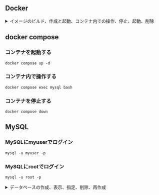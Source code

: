 ## Docker
<details>
<summary>イメージのビルド、作成と起動、コンテナ内での操作、停止、起動、削除</summary>
<p>

### イメージのビルド
``` docker build -t mysql-image .```
### コンテナの作成と起動
``` docker run --name mysql-container -d -p 3306:3306 mysql-image```
### コンテナ内での操作
```docker exec -it mysql-container bash```
### コンテナ停止
```docker stop mysql-container```
### コンテナの起動
```docker start mysql-container```
### コンテナの削除
```docker rm mysql-container```
</p>
</details>

## docker compose

### コンテナを起動する
```docker compose up -d```

### コンテナ内で操作する
```docker compose exec mysql bash```

### コンテナを停止する
```docker compose down```

## MySQL

### MySQLにmyuserでログイン
```mysql -u myuser -p```
### MySQLにrootでログイン
```mysql -u root -p```

<details>
<summary>データベースの作成、表示、指定、削除、再作成</summary>
<p>



</p>
</details>
